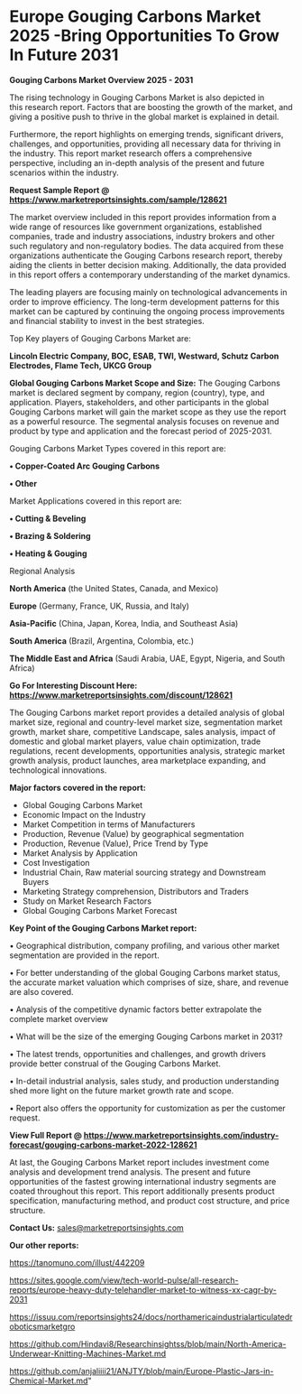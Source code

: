 # Europe Gouging Carbons Market 2025 -Bring Opportunities To Grow In Future 2031

<Strong> Gouging Carbons Market Overview 2025 - 2031</strong>

The rising technology in Gouging Carbons Market is also depicted in this research report. Factors that are boosting the growth of the market, and giving a positive push to thrive in the global market is explained in detail.

Furthermore, the report highlights on emerging trends, significant drivers, challenges, and opportunities, providing all necessary data for thriving in the industry. This report market research offers a comprehensive perspective, including an in-depth analysis of the present and future scenarios within the industry.

<strong>Request Sample Report @ <a href=https://www.marketreportsinsights.com/sample/128621>https://www.marketreportsinsights.com/sample/128621</a></strong>

The market overview included in this report provides information from a wide range of resources like government organizations, established companies, trade and industry associations, industry brokers and other such regulatory and non-regulatory bodies. The data acquired from these organizations authenticate the Gouging Carbons research report, thereby aiding the clients in better decision making. Additionally, the data provided in this report offers a contemporary understanding of the market dynamics.

The leading players are focusing mainly on technological advancements in order to improve efficiency. The long-term development patterns for this market can be captured by continuing the ongoing process improvements and financial stability to invest in the best strategies.

Top Key players of Gouging Carbons Market are:

<strong>Lincoln Electric Company, BOC, ESAB, TWI, Westward, Schutz Carbon Electrodes, Flame Tech, UKCG Group</strong>

<strong><b>Global Gouging Carbons Market Scope and Size:</b></strong>
The Gouging Carbons market is declared segment by company, region (country), type, and application. Players, stakeholders, and other participants in the global Gouging Carbons market will gain the market scope as they use the report as a powerful resource. The segmental analysis focuses on revenue and product by type and application and the forecast period of 2025-2031.

Gouging Carbons Market Types covered in this report are:

<strong>• Copper-Coated Arc Gouging Carbons

• Other</strong>

Market Applications covered in this report are:

<strong>• Cutting & Beveling

• Brazing & Soldering

• Heating & Gouging</strong> 

Regional Analysis

<strong>North America</strong> (the United States, Canada, and Mexico)

<strong>Europe</strong> (Germany, France, UK, Russia, and Italy)

<strong>Asia-Pacific</strong> (China, Japan, Korea, India, and Southeast Asia)

<strong>South America</strong> (Brazil, Argentina, Colombia, etc.)

<strong>The Middle East and Africa</strong> (Saudi Arabia, UAE, Egypt, Nigeria, and South Africa)

<strong>Go For Interesting Discount Here: <a href=https://www.marketreportsinsights.com/discount/128621>https://www.marketreportsinsights.com/discount/128621</a></strong>

The Gouging Carbons market report provides a detailed analysis of global market size, regional and country-level market size, segmentation market growth, market share, competitive Landscape, sales analysis, impact of domestic and global market players, value chain optimization, trade regulations, recent developments, opportunities analysis, strategic market growth analysis, product launches, area marketplace expanding, and technological innovations.

<strong><b>Major factors covered in the report:</b></strong>
<ul>
  <li>Global Gouging Carbons Market </li>
  <li>Economic Impact on the Industry</li>
  <li>Market Competition in terms of Manufacturers</li>
  <li>Production, Revenue (Value) by geographical segmentation</li>
  <li>Production, Revenue (Value), Price Trend by Type</li>
  <li>Market Analysis by Application</li>
  <li>Cost Investigation</li>
  <li>Industrial Chain, Raw material sourcing strategy and Downstream Buyers</li>
  <li>Marketing Strategy comprehension, Distributors and Traders</li>
  <li>Study on Market Research Factors</li>
  <li>Global Gouging Carbons Market Forecast</li>
</ul>

<strong><b>Key Point of the Gouging Carbons Market report:</b></strong>

• Geographical distribution, company profiling, and various other market segmentation are provided in the report.

• For better understanding of the global Gouging Carbons market status, the accurate market valuation which comprises of size, share, and revenue are also covered.

• Analysis of the competitive dynamic factors better extrapolate the complete market overview

• What will be the size of the emerging Gouging Carbons market in 2031?

• The latest trends, opportunities and challenges, and growth drivers provide better construal of the Gouging Carbons Market.

• In-detail industrial analysis, sales study, and production understanding shed more light on the future market growth rate and scope.

• Report also offers the opportunity for customization as per the customer request.

<strong><b>View Full Report @ <a href=https://www.marketreportsinsights.com/industry-forecast/gouging-carbons-market-2022-128621>https://www.marketreportsinsights.com/industry-forecast/gouging-carbons-market-2022-128621</a></b></strong>


At last, the Gouging Carbons Market report includes investment come analysis and development trend analysis. The present and future opportunities of the fastest growing international industry segments are coated throughout this report. This report additionally presents product specification, manufacturing method, and product cost structure, and price structure.

<strong>Contact Us:</strong>
sales@marketreportsinsights.com

<strong>Our other reports:</strong>

<a href=https://tanomuno.com/illust/442209>https://tanomuno.com/illust/442209</a>

<a href=https://sites.google.com/view/tech-world-pulse/all-research-reports/europe-heavy-duty-telehandler-market-to-witness-xx-cagr-by-2031>https://sites.google.com/view/tech-world-pulse/all-research-reports/europe-heavy-duty-telehandler-market-to-witness-xx-cagr-by-2031</a>

<a href=https://issuu.com/reportsinsights24/docs/northamericaindustrialarticulatedroboticsmarketgro>https://issuu.com/reportsinsights24/docs/northamericaindustrialarticulatedroboticsmarketgro</a>

<a href=https://github.com/Hindavi8/Researchinsightss/blob/main/North-America-Underwear-Knitting-Machines-Market.md>https://github.com/Hindavi8/Researchinsightss/blob/main/North-America-Underwear-Knitting-Machines-Market.md</a>

<a href=https://github.com/anjaliiii21/ANJTY/blob/main/Europe-Plastic-Jars-in-Chemical-Market.md>https://github.com/anjaliiii21/ANJTY/blob/main/Europe-Plastic-Jars-in-Chemical-Market.md</a>"
